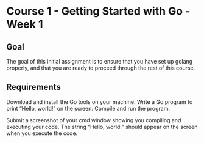 # Course 1 - Getting Started with Go - Week 1
## Goal
The goal of this initial assignment is to ensure that you have set up golang properly, and that you are ready to proceed through the rest of this course.

## Requirements
Download and install the Go tools on your machine. Write a Go program to print “Hello, world!” on the screen. Compile and run the program.

Submit a screenshot of your cmd window showing you compiling and executing your code. The string “Hello, world!” should appear on the screen when you execute the code.
